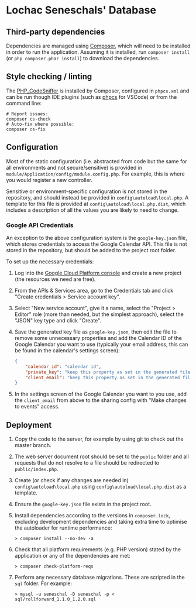 # Lochac Seneschals' Database

## Third-party dependencies

Dependencies are managed using [Composer](https://getcomposer.org), which will need to be installed in order to run the application. Assuming it is installed, run `composer install` (or `php composer.phar install`) to download the dependencies.

## Style checking / linting

The [PHP_CodeSniffer](https://github.com/squizlabs/PHP_CodeSniffer) is installed by Composer, configured in `phpcs.xml` and can be run though IDE plugins (such as [phpcs](https://marketplace.visualstudio.com/items?itemName=ikappas.phpcs) for VSCode) or from the command line:

```
# Report issues:
composer cs-check
# Auto-fix where possible:
composer cs-fix
```

## Configuration

Most of the static configuration (i.e. abstracted from code but the same for all environments and not secure/sensitive) is provided in `module/Application/config/module.config.php`.
For example, this is where you would register a new controller.

Sensitive or environment-specific configuration is not stored in the repository, and should instead be provided in `config\autoload\local.php`.
A template for this file is provided at `config\autoload\local.php.dist`, which includes a description of all the values you are likely to need to change.

### Google API Credentials

An exception to the above configuration system is the `google-key.json` file, which stores credentials to access the Google Calendar API. This file is not stored in the repository, but should be added to the project root folder.

To set up the necessary credentials:

1. Log into the [Google Cloud Platform console](https://console.developers.google.com) and create a new project (the resources we need are free).
1. From the APIs & Services area, go to the Credentials tab and click "Create credentials > Service account key".
1. Select "New service account", give it a name, select the "Project > Editor" role (more than needed, but the simplest approach), select the "JSON" key type and click "Create".
1. Save the generated key file as `google-key.json`, then edit the file to remove some unnecessary properties and add the Calendar ID of the Google Calendar you want to use (typically your email address, this can be found in the calendar's settings screen):

    ```json
    {
        "calendar_id": "calendar id",
        "private_key": "keep this property as set in the generated file",
        "client_email": "keep this property as set in the generated file"
    }
    ```

1. In the settings screen of the Google Calendar you want to you use, add the `client_email` from above to the sharing config with "Make changes to events" access.

## Deployment

1. Copy the code to the server, for example by using git to check out the master branch.
1. The web server document root should be set to the `public` folder and all requests that do not resolve to a file should be redirected to `public/index.php`.
1. Create (or check if any changes are needed in) `config\autoload\local.php` using `config\autoload\local.php.dist` as a template.
1. Ensure the `google-key.json` file exists in the project root.
1. Install dependencies according to the versions in `composer.lock`, excluding development dependencies and taking extra time to optimise the autoloader for runtime performance:

    ```
    > composer install --no-dev -a
    ```

1. Check that all platform requirements (e.g. PHP version) stated by the application or any of the dependencies are met:

    ```
    > composer check-platform-reqs
    ```

1. Perform any necessary database migrations. These are scripted in the `sql` folder. For example:

    ```
    > mysql -u seneschal -D seneschal -p < sql/rollforward_1.1.0_1.2.0.sql
    ```
